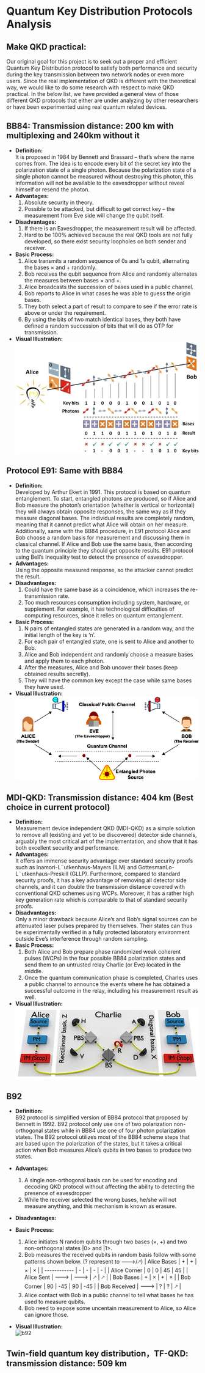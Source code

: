 # Quantum Key Distribution Protocols Analysis

## Make QKD practical: 
Our original goal for this project is to seek out a proper and efficient Quantum Key Distribution protocol to satisfy both performance and security during the key transmission
between two network nodes or even more users. Since the real implementation of QKD is different with the theoretical way, we would like to do some research with respect to make 
QKD practical. In the below list, we have provided a general view of those different QKD protocols that either are under analyzing by other researchers or have been experimented 
using real quantum related devices. 

## BB84: Transmission distance: 200 km with multiplexing and 240km without it
*	**Definition:**   
    It is proposed in 1984 by Bennett and Brassard – that’s where the name comes from. The idea is to encode every bit of the secret key into the polarization state of a single
    photon. Because the polarization state of a single photon cannot be measured without destroying this photon, this information will not be available to the eavesdropper 
    without reveal himself or resend the photon. 
*	**Advantages:**  
    1.	Absolute security in theory.    
    2.	Possible to be attacked, but difficult to get correct key – the measurement from Eve side will change the qubit itself.   
*	**Disadvantages:**  
    1.	If there is an Eavesdropper, the measurement result will be affected.   
    2.	Hard to be 100% achieved because the real QKD tools are not fully developed, so there exist security loopholes on both sender and receiver.   
*	**Basic Process:** 
    1.	Alice transmits a random sequence of 0s and 1s qubit, alternating the bases × and + randomly. 
    2.	Bob receives the qubit sequence from Alice and randomly alternates the measures between bases × and +. 
    3.	Alice broadcasts the succession of bases used in a public channel. 
    4.	Bob reports to Alice in what cases he was able to guess the origin bases. 
    5.	They both select a part of result to compare to see if the error rate is above or under the requirement. 
    6.	By using the bits of two match identical bases, they both have defined a random succession of bits that will do as OTP for transmission. 
*	**Visual Illustration:**  
    ![BB84](/image/bb84(1).png)

## Protocol E91: Same with BB84
*	**Definition:**   
    Developed by Arthur Ekert in 1991. This protocol is based on quantum entanglement. To start, entangled photons are produced, so if Alice and Bob measure the photon’s 
    orientation (whether is vertical or horizontal) they will always obtain opposite responses, the same way as if they measure diagonal bases. The individual results are
    completely random, meaning that it cannot predict what Alice will obtain on her measure. Additionally, same with the BB84 procedure, in E91 protocol Alice and Bob choose
    a random basis for measurement and discussing them in classical channel. If Alice and Bob use the same basis, then according to the quantum principle they should get
    opposite results. E91 protocol using Bell’s Inequality test to detect the presence of eavesdropper.
*	**Advantages:**  
    Using the opposite measured response, so the attacker cannot predict the result.
*	**Disadvantages:**  
    1.	Could have the same base as a coincidence, which increases the re-transmission rate. 
    2.	Too much resources consumption including system, hardware, or supplement. For example, it has technological difficulties of computing resources, since it relies on quantum entanglement.  
*	**Basic Process:** 
    1.	N pairs of entangled states are generated in a random way, and the initial length of the key is ‘n’. 
    2.	For each pair of entangled state, one is sent to Alice and another to Bob. 
    3.	Alice and Bob independent and randomly choose a measure bases and apply them to each photon. 
    4.	After the measures, Alice and Bob uncover their bases (keep obtained results secretly).
    5.	They will have the common key except the case while same bases they have used.
*	**Visual Illustration:**   
    ![E91](/image/e91(2).png)


## MDI-QKD:  Transmission distance: 404 km (Best choice in current protocol)
*	**Definition:**   
    Measurement device independent QKD (MDI-QKD) as a simple solution to remove all (existing and yet to be discovered) detector side channels, arguably the most critical 
    art of the implementation, and show that it has both excellent security and performance.
*	**Advantages:**  
    It offers an immense security advantage over standard security proofs such as Inamori-L¨utkenhaus-Mayers (ILM) and GottesmanLo-L¨utkenhaus-Preskill (GLLP). Furthermore,
    compared to standard security proofs, it has a key advantage of removing all detector side channels, and it can double the transmission distance covered with conventional
    QKD schemes using WCPs. Moreover, it has a rather high key generation rate which is comparable to that of standard security proofs. 
*	**Disadvantages:**  
    Only a minor drawback because Alice’s and Bob’s signal sources can be attenuated laser pulses prepared by themselves. Their states can thus be experimentally verified in 
    a fully protected laboratory environment outside Eve’s interference through random sampling.
*	**Basic Process:** 
    1.	Both Alice and Bob prepare phase randomized weak coherent pulses (WCPs) in the four possible BB84 polarization states and send them to an untrusted relay Charlie (or Eve) located in the middle. 
    2.	Once the quantum communication phase is completed, Charles uses a public channel to announce the events where he has obtained a successful outcome in the relay, including his measurement result as well. 
*	**Visual Illustration:**   
    ![MDI-QKD](/image/mdiqkd(2).png)


## B92 
*	**Definition:**   
    B92 protocol is simplified version of BB84 protocol that proposed by Bennett in 1992. B92 protocol only use one of two polarization non-orthogonal states while in BB84 use     one of four photon polarization states. The B92 protocol utilizes most of the BB84 scheme steps that are based upon the polarization of the states, but it takes a critical     action when Bob measures Alice’s qubits in two bases to produce two states. 
*	**Advantages:**  
    1. A single non-orthogonal basis can be used for encoding and decoding QKD protocol without affecting the ability to detecting the presence of eavesdropper
    2. While the receiver selected the wrong bases, he/she will not measure anything, and this mechanism is known as erasure. 
*	**Disadvantages:**  
    
*	**Basic Process:** 
    1.	Alice initiates N random qubits through two bases (×, +) and two non-orthogonal states |0> and |1>.
    2.	Bob measures the received qubits in random basis follow with some patterns shown below. (? represent to 🡒/🡕)
        |  Alice Bases | + | + | × | × |
        | ------------ | - | - | - | - | 
        | Alice Corner | 0 | 0 | 45 | 45 |
        |  Alice Sent  | 🡒 | 🡒 | 🡕 | 🡕 |
        |   Bob Bases  | + | × | + | × |
        |  Bob Corner  | 90 | -45 | 90 | -45 |
        | Bob Received | 🡒 |  ? | ? | 🡕 | 
    3.	 Alice contact with Bob in a public channel to tell what bases he has used to measure qubits.
    4.	 Bob need to expose some uncentain measurement to Alice, so Alice can ignore those.
*	**Visual Illustration:**   
    ![b92](/image/)



## Twin-field quantum key distribution，TF-QKD: transmission distance: 509 km
